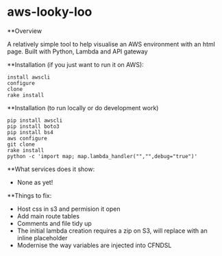 # aws-looky-loo

**Overview

A relatively simple tool to help visualise an AWS environment with an html page.
Built with Python, Lambda and API gateway

**Installation (if you just want to run it on AWS):

    install awscli
    configure
    clone
    rake install

**Installation (to run locally or do development work)

    pip install awscli
    pip install boto3
    pip install bs4
    aws configure
    git clone
    rake install
    python -c 'import map; map.lambda_handler("","",debug="true")'

**What services does it show:
* None as yet!


**Things to fix:
* Host css in s3 and permision it open
* Add main route tables
* Comments and file tidy up
* The initial lambda creation requires a zip on S3, will replace with an inline placeholder
* Modernise the way variables are injected into CFNDSL
